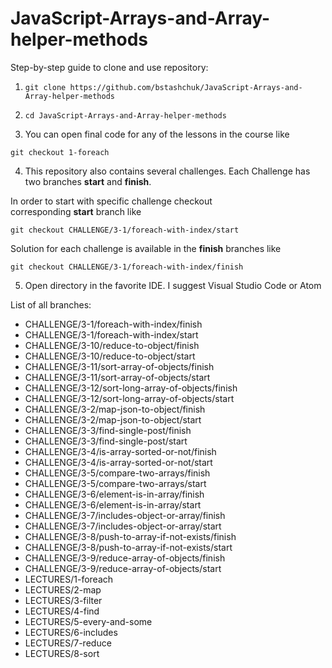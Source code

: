 # JavaScript-Arrays-and-Array-helper-methods

Step-by-step guide to clone and use repository:

1. `git clone https://github.com/bstashchuk/JavaScript-Arrays-and-Array-helper-methods`

2. `cd JavaScript-Arrays-and-Array-helper-methods`

3. You can open final code for any of the lessons in the course like

`git checkout 1-foreach`

4. This repository also contains several challenges. Each Challenge has two branches **start** and **finish**.

In order to start with specific challenge checkout corresponding **start** branch like

`git checkout CHALLENGE/3-1/foreach-with-index/start`

Solution for each challenge is available in the **finish** branches like

`git checkout CHALLENGE/3-1/foreach-with-index/finish`

5. Open directory in the favorite IDE. I suggest Visual Studio Code or Atom


List of all branches:

-  CHALLENGE/3-1/foreach-with-index/finish
-  CHALLENGE/3-1/foreach-with-index/start
-  CHALLENGE/3-10/reduce-to-object/finish
-  CHALLENGE/3-10/reduce-to-object/start
-  CHALLENGE/3-11/sort-array-of-objects/finish
-  CHALLENGE/3-11/sort-array-of-objects/start
-  CHALLENGE/3-12/sort-long-array-of-objects/finish
-  CHALLENGE/3-12/sort-long-array-of-objects/start
-  CHALLENGE/3-2/map-json-to-object/finish
-  CHALLENGE/3-2/map-json-to-object/start
-  CHALLENGE/3-3/find-single-post/finish
-  CHALLENGE/3-3/find-single-post/start
-  CHALLENGE/3-4/is-array-sorted-or-not/finish
-  CHALLENGE/3-4/is-array-sorted-or-not/start
-  CHALLENGE/3-5/compare-two-arrays/finish
-  CHALLENGE/3-5/compare-two-arrays/start
-  CHALLENGE/3-6/element-is-in-array/finish
-  CHALLENGE/3-6/element-is-in-array/start
-  CHALLENGE/3-7/includes-object-or-array/finish
-  CHALLENGE/3-7/includes-object-or-array/start
-  CHALLENGE/3-8/push-to-array-if-not-exists/finish
-  CHALLENGE/3-8/push-to-array-if-not-exists/start
-  CHALLENGE/3-9/reduce-array-of-objects/finish
-  CHALLENGE/3-9/reduce-array-of-objects/start
-  LECTURES/1-foreach
-  LECTURES/2-map
-  LECTURES/3-filter
-  LECTURES/4-find
-  LECTURES/5-every-and-some
-  LECTURES/6-includes
-  LECTURES/7-reduce
-  LECTURES/8-sort